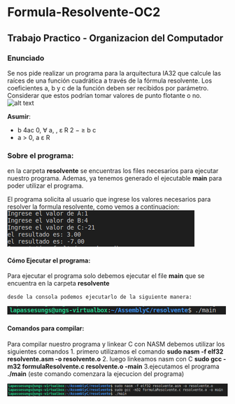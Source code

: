 # Formula-Resolvente-OC2
## Trabajo Practico - Organizacion del Computador

### Enunciado
Se nos pide realizar un programa para la arquitectura IA32 que calcule las raíces de una función
cuadrática a través de la fórmula resolvente. Los coeficientes a, b y c de la función
deben ser recibidos por parámetro. Considerar que estos podrían tomar valores de
punto flotante o no.
![alt text](https://es-static.z-dn.net/files/d60/e4e65602996580c4ebc38d24aca34754.png)


**Asumir**:
- b 4ac 0, ∀ a, , ε R
2 − ≥ b c
- a > 0, a ε R

### Sobre el programa:
   en la carpeta **resolvente** se encuentras los files necesarios para ejecutar nuestro programa. Ademas, ya tenemos generado el ejecutable **main** para poder utilizar el programa.

   El programa solicita al usuario que ingrese los valores necesarios para resolver la formula resolvente, como vemos a continuacion:
   ![alt text](https://github.com/yairrb/Formula-Resolvente-OC2/blob/main/img/ejecucion.png)



#### Cómo Ejecutar el programa:
   Para ejecutar el programa solo debemos ejecutar el file **main** que se encuentra en la carpeta **resolvente** 
    
    desde la consola podemos ejecutarlo de la siguiente manera:
   ![alt text](https://github.com/yairrb/Formula-Resolvente-OC2/blob/main/img/ejecutar-main.png)

#### Comandos para compilar:
   Para compilar nuestro programa y linkear C con NASM debemos utilizar los siguientes comandos
      1. primero utilizamos el comando
      **sudo nasm -f elf32 resolvente.asm -o resolvente.o**
      2. luego linkeamos nasm con C
      **sudo gcc -m32 formulaResolvente.c resolvente.o -main**
      3.ejecutamos el programa
      **./main** (este comando comenzara la ejecucion del programa)
      
   ![alt text](https://github.com/yairrb/Formula-Resolvente-OC2/blob/main/img/compilacion.png)
  
    
